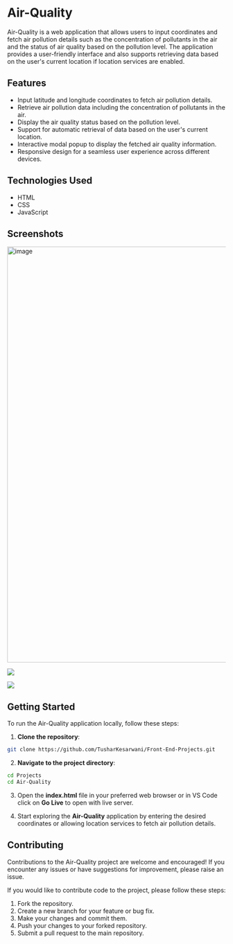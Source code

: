 # Air-Quality

Air-Quality is a web application that allows users to input coordinates and fetch air pollution details such as the concentration of pollutants in the air and the status of air quality based on the pollution level. The application provides a user-friendly interface and also supports retrieving data based on the user's current location if location services are enabled.

## Features

- Input latitude and longitude coordinates to fetch air pollution details.
- Retrieve air pollution data including the concentration of pollutants in the air.
- Display the air quality status based on the pollution level.
- Support for automatic retrieval of data based on the user's current location.
- Interactive modal popup to display the fetched air quality information.
- Responsive design for a seamless user experience across different devices.

## Technologies Used

- HTML
- CSS
- JavaScript

## Screenshots
<img width="960" alt="image" src="https://github.com/TusharKesarwani/Front-End-Projects/assets/96890436/846e871c-6538-49a0-ba20-678859850a7b">


![](https://github.com/TusharKesarwani/Front-End-Projects/assets/90151736/2fc47a46-6b8d-427f-863d-33b885e01c4e)

![](https://github.com/TusharKesarwani/Front-End-Projects/assets/90151736/9e012867-f46d-4269-94d7-89bfa581d001)


## Getting Started

To run the Air-Quality application locally, follow these steps:

1. **Clone the repository**:

 ```bash
 git clone https://github.com/TusharKesarwani/Front-End-Projects.git
 ```

 2. **Navigate to the project directory**:

 ```bash
 cd Projects
 cd Air-Quality
 ```
 3. Open the **index.html** file in your preferred web browser or in VS Code click on **Go Live** to open with live server.

 4. Start exploring the **Air-Quality** application by entering the desired coordinates or allowing location services to fetch air pollution details.

 ## Contributing

Contributions to the Air-Quality project are welcome and encouraged! If you encounter any issues or have suggestions for improvement, please raise an issue.

If you would like to contribute code to the project, please follow these steps:

 1. Fork the repository.
 2. Create a new branch for your feature or bug fix.
 3. Make your changes and commit them.
 4. Push your changes to your forked repository.
 5. Submit a pull request to the main repository.
